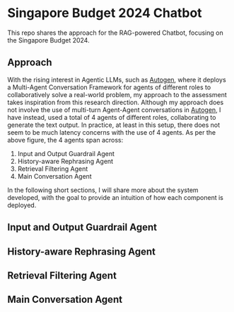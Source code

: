 # Singapore Budget 2024 Chatbot 
This repo shares the approach for the RAG-powered Chatbot, focusing on the Singapore Budget 2024. 
## Approach 
With the rising interest in Agentic LLMs, such as [Autogen](https://microsoft.github.io/autogen/), where it deploys a Multi-Agent Conversation Framework for agents of different roles to collaboratively solve a real-world problem, my approach to the assessment takes inspiration from this research direction. Although my approach does not involve the use of multi-turn Agent-Agent conversations in [Autogen](https://microsoft.github.io/autogen/), I have instead, used a total of $4$ agents of different roles, collaborating to generate the text output. In practice, at least in this setup, there does not seem to be much latency concerns with the use of $4$ agents. As per the above figure, the $4$ agents span across: 
1. Input and Output Guardrail Agent
2. History-aware Rephrasing Agent
3. Retrieval Filtering Agent
4. Main Conversation Agent

In the following short sections, I will share more about the system developed, with the goal to provide an intuition of how each component is deployed.

## Input and Output Guardrail Agent

## History-aware Rephrasing Agent
## Retrieval Filtering Agent
##  Main Conversation Agent



